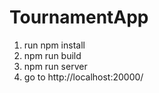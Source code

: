 # TournamentApp
1. run npm install
2. npm run build
3. npm run server
4. go to http://localhost:20000/
